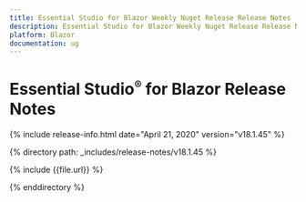 ```yaml
---
title: Essential Studio for Blazor Weekly Nuget Release Release Notes  
description: Essential Studio for Blazor Weekly Nuget Release Release Notes  
platform: Blazor
documentation: ug
---
```


# Essential Studio<sup style="font-size:70%">&reg;</sup> for Blazor  Release Notes  

{% include release-info.html date="April 21, 2020"  version="v18.1.45" %} 

{% directory path: _includes/release-notes/v18.1.45 %}

{% include {{file.url}} %}

{% enddirectory %}









